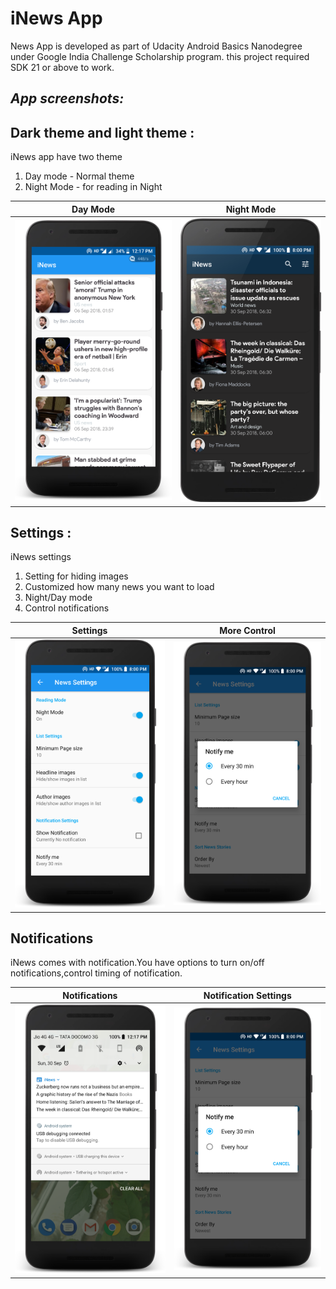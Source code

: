 # iNews App

News App is developed as part of Udacity Android Basics Nanodegree under Google India Challenge Scholarship program.
this project required SDK 21 or above to work.

## **_App screenshots:_**

## **Dark theme and light theme :**
iNews app have two theme 
   1. Day mode - Normal theme
   2. Night Mode - for reading in Night

Day Mode | Night Mode 
-----------------|---------------- 
![image](https://github.com/hasanmohdkhan/Android-Basics-Nanodegree----iNews-app/blob/master/MainActivity.png) |![image](https://github.com/hasanmohdkhan/Android-Basics-Nanodegree----iNews-app/blob/master/nightmode.png) 

## **Settings :**
iNews settings
  1. Setting for hiding images
   2. Customized how many news you want to load
   3. Night/Day mode
   4. Control notifications
     

Settings | More Control 
-----------------|---------------- 
![image](https://github.com/hasanmohdkhan/Android-Basics-Nanodegree----iNews-app/blob/master/nightmode2.png) |![image](https://github.com/hasanmohdkhan/Android-Basics-Nanodegree----iNews-app/blob/master/noti2.png) 

## **Notifications**
iNews comes with notification.You have options to turn on/off notifications,control timing of notification. 

Notifications | Notification Settings 
-----------------|---------------- 
![image](https://github.com/hasanmohdkhan/Android-Basics-Nanodegree----iNews-app/blob/master/notification.png) |![image](https://github.com/hasanmohdkhan/Android-Basics-Nanodegree----iNews-app/blob/master/noti2.png)

